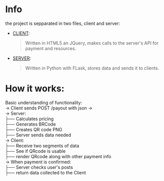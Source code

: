 # Info

the project is sepparated in two files, client and server:

- [CLIENT](https://github.com/IanSouzaFreire/Forca-G/blob/Wiki/WIKI/CLIENT.md):
  > Written in HTML5 an JQuery, makes calls to the server's API for payment and resources.


- [SERVER](https://github.com/IanSouzaFreire/Forca-G/blob/Wiki/WIKI/SERVER.md):
  > Written in Python with FLask, stores data and sends it to clients.

# How it works:

Basic understanding of functionality: <br />
→ Client sends POST /payout with json → <br />
→ Server: <br />
   ├── Calculates pricing <br />
   ├── Generates BRCode <br />
   ├── Creates QR code PNG <br />
   ├── Server sends data needed <br />
→ Client: <br />
   ├── Receive two segments of data <br />
   ├── See if QRcode is usable <br />
   ├── render QRcode along with other payment info <br />
→ When payment is confirmed: <br />
   ├── Server checks user's posts <br />
   ├── return data collected to the Client <br />
